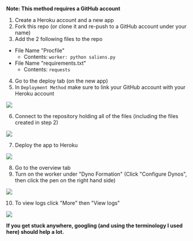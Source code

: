 **Note: This method requires a GitHub account**

1. Create a Heroku account and a new app
2. Fork this repo (or clone it and re-push to a GitHub account under your name)
3. Add the 2 following files to the repo
- File Name "Procfile"
    - Contents: `worker: python saliens.py`
- File Name "requirements.txt"
    - Contents: `requests`
4. Go to the deploy tab (on the new app)
5. In `Deployment Method` make sure to link your GitHub account with your Heroku account

![](https://i.imgur.com/a2o02W8.png)

6. Connect to the repository holding all of the files (including the files created in step 2)

![](https://i.imgur.com/AbUnIlO.png)

7. Deploy the app to Heroku 

![](https://i.imgur.com/XwHkm54.png)

8. Go to the overview tab
9. Turn on the worker under "Dyno Formation" (Click "Configure Dynos", then click the pen on the right hand side)

![](https://i.imgur.com/8VNuWnZ.png)

10. To view logs click "More" then "View logs"

![](https://i.imgur.com/FzzEl2e.png)

**If you get stuck anywhere, googling (and using the terminology I used here) should help a lot.**
